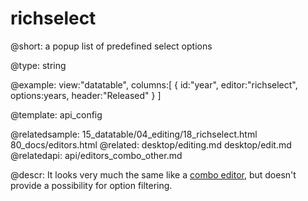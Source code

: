richselect
=============


@short: a popup list of predefined select options
	

@type: string

@example:
view:"datatable",
columns:[
	{ id:"year", editor:"richselect", options:years, header:"Released" }
]    

@template:	api_config

@relatedsample: 
	15_datatable/04_editing/18_richselect.html
	80_docs/editors.html
@related:
	desktop/editing.md
    desktop/edit.md
@relatedapi:
	api/editors_combo_other.md

@descr: It looks very much the same like a [combo editor](api/editors_combo_other.md), but doesn't provide a possibility for option filtering. 


